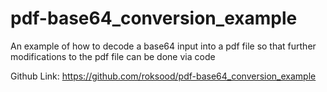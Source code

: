 # pdf-base64_conversion_example
An example of how to decode a base64 input into a pdf file so that further modifications to the pdf file can be done via code

Github Link: https://github.com/roksood/pdf-base64_conversion_example
